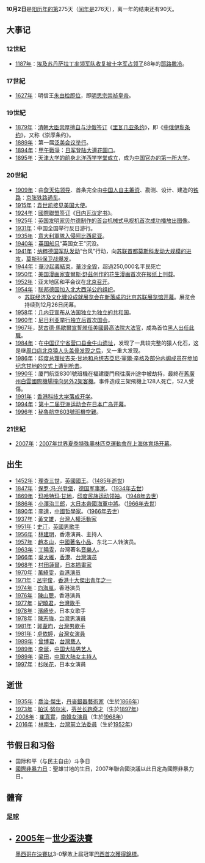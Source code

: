 **10月2日**是[阳历年的第](../Page/阳历.md "wikilink")275天（[闰年是](../Page/闰年.md "wikilink")276天），离一年的结束还有90天。

## 大事记

### 12世紀

  - [1187年](https://zh.wikipedia.org/wiki/1187年 "wikilink")：[埃及](../Page/埃及.md "wikilink")[苏丹](https://zh.wikipedia.org/wiki/苏丹 "wikilink")[萨拉丁率领军队收复被](../Page/萨拉丁.md "wikilink")[十字军占领了](https://zh.wikipedia.org/wiki/十字军 "wikilink")88年的[耶路撒冷](../Page/耶路撒冷.md "wikilink")。

### 17世紀

  - [1627年](https://zh.wikipedia.org/wiki/1627年 "wikilink")：明信王[朱由检即位](https://zh.wikipedia.org/wiki/明思宗 "wikilink")，即[明](../Page/明朝.md "wikilink")[思宗崇祯皇帝](https://zh.wikipedia.org/wiki/明思宗 "wikilink")。

### 19世紀

  - [1879年](../Page/1879年.md "wikilink")：[清朝大臣](../Page/清朝.md "wikilink")[崇厚擅自与沙俄签订](../Page/崇厚.md "wikilink")《[里瓦几亚条约](https://zh.wikipedia.org/wiki/里瓦几亚条约 "wikilink")》，即《[中俄伊犁条约](https://zh.wikipedia.org/wiki/中俄伊犁条约 "wikilink")》，又称《崇厚条约》。
  - [1889年](../Page/1889年.md "wikilink")：第一届[泛美会议举行](https://zh.wikipedia.org/wiki/泛美会议 "wikilink")。
  - [1894年](../Page/1894年.md "wikilink")：[甲午戰爭](https://zh.wikipedia.org/wiki/甲午戰爭 "wikilink")：[日军登陆](https://zh.wikipedia.org/wiki/日军 "wikilink")[大連花園口](https://zh.wikipedia.org/wiki/大連花園口經濟區 "wikilink")。
  - [1895年](../Page/1895年.md "wikilink")：[天津大学的前身](../Page/天津大学.md "wikilink")[北洋西学学堂成立](https://zh.wikipedia.org/wiki/北洋西学学堂 "wikilink")，成为[中国官办的第一所](https://zh.wikipedia.org/wiki/中国 "wikilink")[大学](https://zh.wikipedia.org/wiki/大学 "wikilink")。

### 20世紀

  - [1909年](../Page/1909年.md "wikilink")：由[詹天佑领导](../Page/詹天佑.md "wikilink")、首条完全由[中国人自主筹资](https://zh.wikipedia.org/wiki/中国人 "wikilink")、勘测、设计、建造的[铁路](https://zh.wikipedia.org/wiki/铁路 "wikilink")：[京张铁路通车](../Page/京张铁路.md "wikilink")。
  - [1915年](../Page/1915年.md "wikilink")：[袁世凯接见](../Page/袁世凯.md "wikilink")[美国大使](../Page/美国.md "wikilink")。
  - [1924年](../Page/1924年.md "wikilink")：[國際聯盟签订](../Page/國際聯盟.md "wikilink")《[日内瓦议定书](https://zh.wikipedia.org/wiki/日内瓦议定书 "wikilink")》。
  - [1925年](../Page/1925年.md "wikilink")：[英国发明家](https://zh.wikipedia.org/wiki/英国 "wikilink")[贝尔德制作的首台机械式](../Page/约翰·罗杰·贝尔德.md "wikilink")[电视机首次成功播放出图像](../Page/电视机.md "wikilink")。
  - [1931年](../Page/1931年.md "wikilink")：中国全国举行反日游行。
  - [1935年](../Page/1935年.md "wikilink")：[意大利軍隊入侵](../Page/意大利.md "wikilink")[阿比西尼亚](../Page/埃塞俄比亚.md "wikilink")。
  - [1940年](../Page/1940年.md "wikilink")：[英国船只](https://zh.wikipedia.org/wiki/英国 "wikilink")“英国女王”沉没。
  - [1941年](../Page/1941年.md "wikilink")：[纳粹德国军队发动](https://zh.wikipedia.org/wiki/纳粹德国 "wikilink")“台风”行动，向[苏联首都](../Page/苏联.md "wikilink")[莫斯科发动大规模的进攻](../Page/莫斯科.md "wikilink")，[莫斯科保卫战爆发](https://zh.wikipedia.org/wiki/莫斯科保卫战 "wikilink")。
  - [1944年](../Page/1944年.md "wikilink")：[華沙起義結束](https://zh.wikipedia.org/wiki/華沙起義 "wikilink")，[華沙全毀](https://zh.wikipedia.org/wiki/華沙 "wikilink")，超過250,000名平民死亡
  - [1950年](../Page/1950年.md "wikilink")：[美国漫画家](../Page/美国.md "wikilink")[查爾斯·舒茲创作的](../Page/查爾斯·舒茲.md "wikilink")[花生漫画首次在报纸上刊载](https://zh.wikipedia.org/wiki/花生漫画 "wikilink")。
  - [1952年](../Page/1952年.md "wikilink")：亚太地区和平会议在[北京召开](https://zh.wikipedia.org/wiki/北京 "wikilink")。
  - [1954年](../Page/1954年.md "wikilink")：[联邦德国加入](https://zh.wikipedia.org/wiki/联邦德国 "wikilink")[北大西洋公约组织](https://zh.wikipedia.org/wiki/北大西洋公约组织 "wikilink")。
      - [苏联经济及文化建设成就展览会在新落成的北京](https://zh.wikipedia.org/wiki/苏联经济及文化建设成就展览会 "wikilink")[苏联展览馆开幕](https://zh.wikipedia.org/wiki/苏联展览馆 "wikilink")。展览会持续到12月26日闭幕。
  - [1958年](../Page/1958年.md "wikilink")：[几内亚宣布从](../Page/几内亚.md "wikilink")[法国独立为独立的共和国](https://zh.wikipedia.org/wiki/法国 "wikilink")。
  - [1960年](../Page/1960年.md "wikilink")：[尼日利亚举行独立后首次国会](../Page/奈及利亞.md "wikilink")。
  - [1967年](../Page/1967年.md "wikilink")，[瑟古德·馬歇爾宣誓就任](https://zh.wikipedia.org/wiki/瑟古德·馬歇爾 "wikilink")[美國最高法院大法官](https://zh.wikipedia.org/wiki/美國最高法院 "wikilink")，成為首位[黑人出任此職](https://zh.wikipedia.org/wiki/非洲裔美國人 "wikilink")。
  - [1984年](../Page/1984年.md "wikilink")：在[中国](https://zh.wikipedia.org/wiki/中国 "wikilink")[辽宁省营口县金牛山遗址](../Page/辽宁省.md "wikilink")，发现了一具较完整的猿人化石，这是继[周口店](https://zh.wikipedia.org/wiki/周口店 "wikilink")[北京猿人头盖骨发现之后](https://zh.wikipedia.org/wiki/北京猿人头盖骨 "wikilink")，又一重大发现。
  - [1986年](../Page/1986年.md "wikilink")：[印度总理](../Page/印度.md "wikilink")[拉吉夫·甘地和总统](../Page/拉吉夫·甘地.md "wikilink")[吉亞尼·宰爾·辛格及部分内阁成员在参加纪念](https://zh.wikipedia.org/wiki/吉亞尼·宰爾·辛格 "wikilink")[甘地的仪式上遭到枪击](../Page/圣雄甘地.md "wikilink")。
  - [1990年](../Page/1990年.md "wikilink")：廈門航空8301號班機在福建廈門飛往廣州途中被劫持，最終在[舊廣州白雲國際機場](../Page/广州白云国际机场_\(1933－2004年\).md "wikilink")[撞向另外2架客機](../Page/1990年广州白云机场劫机相撞事件.md "wikilink")。事件造成三架飛機上128人死亡，52人受傷。
  - [1991年](../Page/1991年.md "wikilink")：[香港科技大学落成开学](https://zh.wikipedia.org/wiki/香港科技大学 "wikilink")。
  - [1994年](../Page/1994年.md "wikilink")：[第十二届亚洲运动会在](https://zh.wikipedia.org/wiki/第十二届亚洲运动会 "wikilink")[日本](../Page/日本.md "wikilink")[广岛开幕](../Page/廣島市.md "wikilink")。
  - [1996年](../Page/1996年.md "wikilink")：[秘魯航空603號班機空難](../Page/秘魯航空603號班機空難.md "wikilink")。

### 21世紀

  - [2007年](../Page/2007年.md "wikilink")：[2007年世界夏季特殊奧林匹克運動會在](https://zh.wikipedia.org/wiki/2007年世界夏季特殊奧林匹克運動會 "wikilink")[上海体育场开幕](https://zh.wikipedia.org/wiki/上海体育场 "wikilink")。

## 出生

  - [1452年](https://zh.wikipedia.org/wiki/1452年 "wikilink")：[理查三世](https://zh.wikipedia.org/wiki/理查三世_\(英格蘭\) "wikilink")，[英國國王](https://zh.wikipedia.org/wiki/英國 "wikilink")。（[1485年逝世](https://zh.wikipedia.org/wiki/1485年 "wikilink")）
  - [1847年](https://zh.wikipedia.org/wiki/1847年 "wikilink")：[保罗·冯·兴登堡](../Page/保罗·冯·兴登堡.md "wikilink")，[德国军事家](../Page/德国.md "wikilink")。（[1934年去世](../Page/1934年.md "wikilink")）
  - [1869年](https://zh.wikipedia.org/wiki/1869年 "wikilink")：[玛哈特玛·甘地](../Page/圣雄甘地.md "wikilink")，[印度民族运动领袖](../Page/印度.md "wikilink")。（[1948年去世](../Page/1948年.md "wikilink")）
  - [1886年](../Page/1886年.md "wikilink")：[小澤治三郎](../Page/小澤治三郎.md "wikilink")，[大日本帝國海軍中將](../Page/大日本帝國海軍.md "wikilink")。（[1966年去世](../Page/1966年.md "wikilink")）
  - [1890年](../Page/1890年.md "wikilink")：[李達](../Page/李达_\(哲学家\).md "wikilink")，[中國](../Page/中國.md "wikilink")[哲學家](https://zh.wikipedia.org/wiki/哲學家 "wikilink")。（[1966年去世](../Page/1966年.md "wikilink")）
  - [1937年](../Page/1937年.md "wikilink")：[黃文雄](../Page/黃文雄_\(人權活動家\).md "wikilink")，[台灣](https://zh.wikipedia.org/wiki/台灣 "wikilink")[人權活動家](https://zh.wikipedia.org/wiki/人權活動家 "wikilink")
  - [1951年](../Page/1951年.md "wikilink")：[史汀](../Page/史汀.md "wikilink")，[英國男歌手](https://zh.wikipedia.org/wiki/英國 "wikilink")
  - [1956年](../Page/1956年.md "wikilink")：[林建明](../Page/林建明.md "wikilink")，香港演員、主持人
  - [1957年](../Page/1957年.md "wikilink")：[趙本山](https://zh.wikipedia.org/wiki/趙本山 "wikilink")，[中國著名小品](../Page/中國.md "wikilink")、东北二人转演员。
  - [1963年](../Page/1963年.md "wikilink")：[丁曉雯](https://zh.wikipedia.org/wiki/丁曉雯 "wikilink")，台灣著名[音樂人](https://zh.wikipedia.org/wiki/音樂人 "wikilink")。
  - [1966年](../Page/1966年.md "wikilink")：[吳大維](https://zh.wikipedia.org/wiki/吳大維 "wikilink")，[香港](../Page/香港.md "wikilink")、[台灣演员](https://zh.wikipedia.org/wiki/台灣 "wikilink")
  - [1968年](../Page/1968年.md "wikilink")：[村田蓮爾](../Page/村田蓮爾.md "wikilink")，[日本](../Page/日本.md "wikilink")[插畫家](https://zh.wikipedia.org/wiki/插畫家 "wikilink")
  - [1970年](../Page/1970年.md "wikilink")：[萬綺雯](../Page/萬綺雯.md "wikilink")，[香港演员](../Page/香港.md "wikilink")
  - [1971年](../Page/1971年.md "wikilink")：[呂宇俊](../Page/呂宇俊.md "wikilink")，[香港十大傑出青年之一](../Page/香港十大傑出青年.md "wikilink")
  - [1974年](../Page/1974年.md "wikilink")：[向海嵐](../Page/向海嵐.md "wikilink")，香港演员
  - [1976年](../Page/1976年.md "wikilink")：[陳山聰](../Page/陳山聰.md "wikilink")，香港演員
  - [1977年](../Page/1977年.md "wikilink")：[紀曉君](../Page/紀曉君.md "wikilink")，[台灣歌手](https://zh.wikipedia.org/wiki/台灣歌手 "wikilink")
  - [1978年](../Page/1978年.md "wikilink")：[濱崎步](../Page/濱崎步.md "wikilink")，日本女歌手
  - [1978年](../Page/1978年.md "wikilink")：[陳志強](../Page/陳志強_\(藝人\).md "wikilink")，[台灣男演員](https://zh.wikipedia.org/wiki/台灣 "wikilink")
  - [1981年](../Page/1981年.md "wikilink")：[郭葦昀](../Page/郭葦昀.md "wikilink")，[台灣男歌手](https://zh.wikipedia.org/wiki/台灣 "wikilink")
  - [1981年](../Page/1981年.md "wikilink")：[卓依婷](../Page/卓依婷.md "wikilink")，[台灣女演員](https://zh.wikipedia.org/wiki/台灣 "wikilink")
  - [1989年](../Page/1989年.md "wikilink")：[曾博君](../Page/曾博君.md "wikilink")，[台灣藝人](https://zh.wikipedia.org/wiki/台灣 "wikilink")
  - [1989年](../Page/1989年.md "wikilink")：[李诞](../Page/李诞.md "wikilink")，[中国大陆男艺人](../Page/中国大陆.md "wikilink")
  - [1989年](../Page/1989年.md "wikilink")：[梁田](../Page/梁田.md "wikilink")，[中国大陆女主持人](../Page/中国大陆.md "wikilink")
  - [1997年](../Page/1997年.md "wikilink")：[杉咲花](../Page/杉咲花.md "wikilink")，日本女演員

## 逝世

  - [1935年](../Page/1935年.md "wikilink")：[喬治·傑生](../Page/喬治·傑生.md "wikilink")，[丹麥銀器藝術家](https://zh.wikipedia.org/wiki/丹麥 "wikilink")（生於[1866年](../Page/1866年.md "wikilink")）
  - [1973年](../Page/1973年.md "wikilink")：[帕沃·努尔米](../Page/帕沃·努尔米.md "wikilink")，[芬兰长跑奇才](../Page/芬兰.md "wikilink")（生於[1897年](../Page/1897年.md "wikilink")）
  - [2008年](../Page/2008年.md "wikilink")：[崔真實](../Page/崔真實.md "wikilink")，[南韓女演員](https://zh.wikipedia.org/wiki/南韓 "wikilink")（生於[1968年](../Page/1968年.md "wikilink")）
  - [2016年](../Page/2016年.md "wikilink")：[林南生](https://zh.wikipedia.org/wiki/林南生 "wikilink")，[台灣前立法委員](https://zh.wikipedia.org/wiki/台灣 "wikilink")（生於[1952年](../Page/1952年.md "wikilink")）

## 节假日和习俗

  - 国际和平（与民主自由）斗争日
  - [國際非暴力日](https://zh.wikipedia.org/wiki/國際非暴力日 "wikilink")：聖雄甘地的生日，2007年聯合國決議以此日定為國際非暴力日。

## 體育

### [足球](../Page/足球.md "wikilink")

  - [2005年](../Page/2005年.md "wikilink")－**[世少盃決賽](https://zh.wikipedia.org/wiki/2005年世界少年足球錦標賽 "wikilink")**
    -
    [墨西哥在決賽以](../Page/墨西哥國家足球隊.md "wikilink")3-0擊敗上屆冠軍[巴西首次獲得錦標](https://zh.wikipedia.org/wiki/巴西國家足球隊 "wikilink")。
